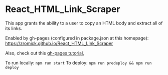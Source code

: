 # React_HTML_Link_Scraper
This app grants the ability to a user to copy an HTML body and extract all of its links.

Enabled by gh-pages (configured in package.json at this homepage): https://zromick.github.io/React_HTML_Link_Scraper

Also, check out this [gh-pages tutorial.](https://www.youtube.com/watch?v=Q9n2mLqXFpU)

To run locally:
  `npm run start`
To deploy:
  `npm run predeploy && npm run deploy`
